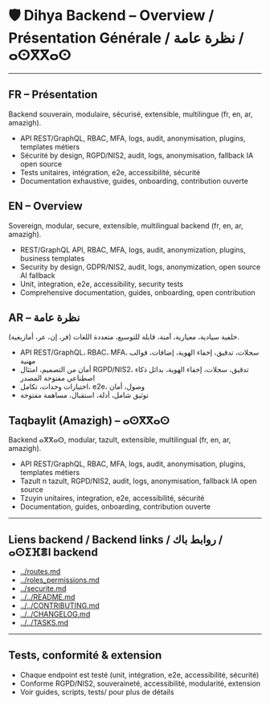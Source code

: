 # 🛡️ Dihya Backend – Overview / Présentation Générale / نظرة عامة / ⴰⵙⴳⴳⴰⵙ

---

## FR – Présentation
Backend souverain, modulaire, sécurisé, extensible, multilingue (fr, en, ar, amazigh).
- API REST/GraphQL, RBAC, MFA, logs, audit, anonymisation, plugins, templates métiers
- Sécurité by design, RGPD/NIS2, audit, logs, anonymisation, fallback IA open source
- Tests unitaires, intégration, e2e, accessibilité, sécurité
- Documentation exhaustive, guides, onboarding, contribution ouverte

## EN – Overview
Sovereign, modular, secure, extensible, multilingual backend (fr, en, ar, amazigh).
- REST/GraphQL API, RBAC, MFA, logs, audit, anonymization, plugins, business templates
- Security by design, GDPR/NIS2, audit, logs, anonymization, open source AI fallback
- Unit, integration, e2e, accessibility, security tests
- Comprehensive documentation, guides, onboarding, open contribution

## AR – نظرة عامة
خلفية سيادية، معيارية، آمنة، قابلة للتوسيع، متعددة اللغات (فر، إن، عر، أمازيغية).
- API REST/GraphQL، RBAC، MFA، سجلات، تدقيق، إخفاء الهوية، إضافات، قوالب مهنية
- أمان من التصميم، امتثال RGPD/NIS2، تدقيق، سجلات، إخفاء الهوية، بدائل ذكاء اصطناعي مفتوحة المصدر
- اختبارات وحدات، تكامل، e2e، وصول، أمان
- توثيق شامل، أدلة، استقبال، مساهمة مفتوحة

## Taqbaylit (Amazigh) – ⴰⵙⴳⴳⴰⵙ
Backend ⴰⴳⴳⴰⵙ, modular, tazult, extensible, multilingual (fr, en, ar, amazigh).
- API REST/GraphQL, RBAC, MFA, logs, audit, anonymisation, plugins, templates métiers
- Tazult n tazult, RGPD/NIS2, audit, logs, anonymisation, fallback IA open source
- Tzuyin unitaires, integration, e2e, accessibilité, sécurité
- Documentation, guides, onboarding, contribution ouverte

---

## Liens backend / Backend links / روابط باك / ⴰⵙⵉⴼⴻⵏ backend
- [../routes.md](../routes.md)
- [../roles_permissions.md](../roles_permissions.md)
- [../securite.md](../securite.md)
- [../../README.md](../../README.md)
- [../../CONTRIBUTING.md](../../CONTRIBUTING.md)
- [../../CHANGELOG.md](../../CHANGELOG.md)
- [../../TASKS.md](../../TASKS.md)

---

## Tests, conformité & extension
- Chaque endpoint est testé (unit, intégration, e2e, accessibilité, sécurité)
- Conforme RGPD/NIS2, souveraineté, accessibilité, modularité, extension
- Voir guides, scripts, tests/ pour plus de détails
